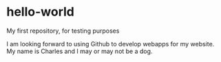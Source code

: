 # hello-world
My first repository, for testing purposes

I am looking forward to using Github to develop webapps for my website.
My name is Charles and I may or may not be a dog.
